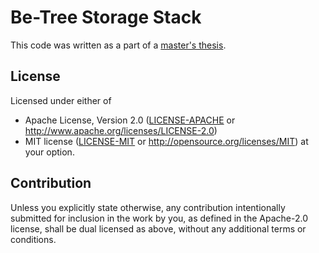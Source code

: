 # Be-Tree Storage Stack

This code was written as a part of a [master's thesis](https://wr.informatik.uni-hamburg.de/_media/research:theses:felix_wiedemann_modern_storage_stack_with_key_value_store_interface_and_snapshots_based_on_copy_on_write_b___trees.pdf).

## License

Licensed under either of

 * Apache License, Version 2.0
    ([LICENSE-APACHE](LICENSE-APACHE) or http://www.apache.org/licenses/LICENSE-2.0)
 * MIT license
    ([LICENSE-MIT](LICENSE-MIT) or http://opensource.org/licenses/MIT)
    at your option.

## Contribution

Unless you explicitly state otherwise, any contribution intentionally submitted
for inclusion in the work by you, as defined in the Apache-2.0 license, shall
be dual licensed as above, without any additional terms or conditions.
